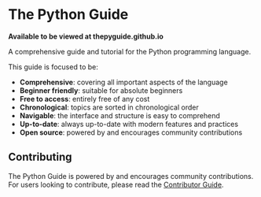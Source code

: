 # The Python Guide
**Available to be viewed at thepyguide.github.io**

A comprehensive guide and tutorial for the Python programming language.

This guide is focused to be:

- **Comprehensive**: covering all important aspects of the language
- **Beginner friendly**: suitable for absolute beginners
- **Free to access**: entirely free of any cost
- **Chronological**: topics are sorted in chronological order
- **Navigable**: the interface and structure is easy to comprehend
- **Up-to-date**: always up-to-date with modern features and practices
- **Open source**: powered by and encourages community contributions

## Contributing
The Python Guide is powered by and encourages community contributions. For
users looking to contribute, please read the [Contributor Guide](./contributing.md).
